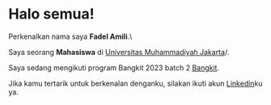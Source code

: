 # Halo semua! 

Perkenalkan nama saya **Fadel Amili**.\

Saya seorang **Mahasiswa** di [Universitas Muhammadiyah Jakarta](https://umj.ac.id/)/.

Saya sedang mengikuti program Bangkit 2023 batch 2 [Bangkit](https://www.bing.com/search?q=bangkit+2023&cvid=d5172d4c0de84b80a458c40963019092&aqs=edge.1.0l2j69i59j0l3j69i65j69i61j69i60.6312j0j4&FORM=ANAB01&PC=U531](https://grow.google/intl/id_id/bangkit/?tab=machine-learning)).

Jika kamu tertarik untuk berkenalan denganku, silakan ikuti akun [Linkedin](https://www.linkedin.com/in/fadel-amili-4bbb851bb/)ku ya.

